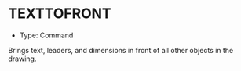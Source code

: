# TEXTTOFRONT

- Type: Command

Brings text, leaders, and dimensions in front of all other objects in the drawing.
